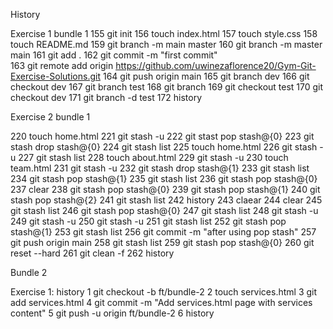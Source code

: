 History

Exercise 1 bundle 1
  155  git init
  156  touch index.html
  157  touch style.css
  158  touch README.md
  159  git branch -m main master
  160  git branch -m master main
  161  git add .
  162  git commit -m "first commit"      
  163  git remote add origin https://github.com/uwinezaflorence20/Gym-Git-Exercise-Solutions.git
  164  git push origin main
  165  git branch dev
  166  git checkout dev
  167  git branch test
  168  git branch
  169  git checkout test
  170  git checkout dev
  171  git branch -d test
  172  history

  Exercise 2 bundle 1

  220  touch home.html
  221  git stash -u
  222  git stast pop stash@{0}
  223  git stash drop stash@{0}
  224  git stash list
  225  touch home.html
  226  git stash -u
  227  git stash list
  228  touch about.html
  229  git stash -u
  230  touch team.html
  231  git stash -u
  232  git stash drop stash@{1}
  233  git stash list
  234  git stash pop stash@{1}
  235  git stash list
  236  git stash pop stash@{0}
  237  clear
  238  git stash pop stash@{0}
  239  git stash pop stash@{1}
  240  git stash pop stash@{2}
  241  git stash list
  242  history
  243  claear
  244  clear
  245  git stash list
  246  git stash pop stash@{0}
  247  git stash list
  248  git stash -u
  249  git stash -u
  250  git stash -u
  251  git stash list
  252  git stash pop stash@{1}
  253  git stash list
  256  git commit -m "after using pop stash"
  257  git push origin main
  258  git stash list
  259  git stash pop stash@{0}
  260  git reset --hard
  261  git clean -f
  262  history

  Bundle 2 

  Exercise 1:
  history
    1  git checkout -b ft/bundle-2
    2  touch services.html
    3  git add services.html
    4  git commit -m "Add services.html page with services content"
    5  git push -u origin ft/bundle-2
    6  history
